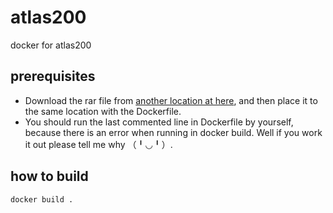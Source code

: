 # atlas200
docker for atlas200
## prerequisites 
* Download the rar file from [another location at here](https://github.com/Ascend/ascenddk-private/tree/master/B750SP05
), and then place it to the same location with the Dockerfile.
* You should run the last commented line in Dockerfile by yourself, because there is an error when running in docker build.
Well if you work it out please tell me why （╹◡╹）.
## how to build 
```docker build . ```
